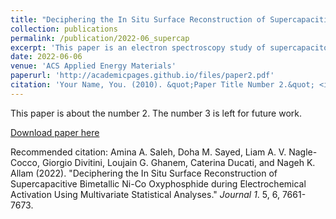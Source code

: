 ```yaml
---
title: "Deciphering the In Situ Surface Reconstruction of Supercapacitive Bimetallic Ni-Co Oxyphosphide during Electrochemical Activation Using Multivariate Statistical Analyses"
collection: publications
permalink: /publication/2022-06_supercap
excerpt: 'This paper is an electron spectroscopy study of supercapacitor materials.'
date: 2022-06-06
venue: 'ACS Applied Energy Materials'
paperurl: 'http://academicpages.github.io/files/paper2.pdf'
citation: 'Your Name, You. (2010). &quot;Paper Title Number 2.&quot; <i>ACS Applied Energy Materials</i>. 1(2).'
---
```

This paper is about the number 2. The number 3 is left for future work.

[Download paper here](http://academicpages.github.io/files/paper2.pdf)

Recommended citation: Amina A. Saleh, Doha M. Sayed, Liam A. V. Nagle-Cocco, Giorgio Divitini, Loujain G. Ghanem, Caterina Ducati, and Nageh K. Allam (2022). "Deciphering the In Situ Surface Reconstruction of Supercapacitive Bimetallic Ni-Co Oxyphosphide during Electrochemical Activation Using Multivariate Statistical Analyses." <i>Journal 1</i>. 5, 6, 7661-7673.
